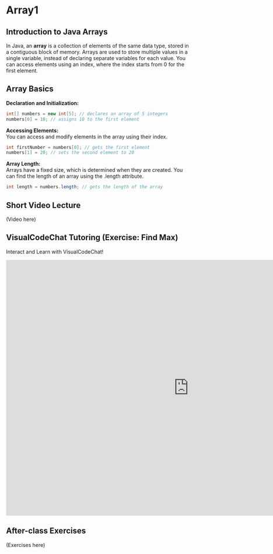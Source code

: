 # Array1

## Introduction to Java Arrays

In Java, an **array** is a collection of elements of the same data type, stored in a contiguous block of memory. Arrays are used to store multiple values in a single variable, instead of declaring separate variables for each value. You can access elements using an index, where the index starts from 0 for the first element.

## Array Basics
**Declaration and Initialization:**   
```java
int[] numbers = new int[5]; // declares an array of 5 integers
numbers[0] = 10; // assigns 10 to the first element
```

**Accessing Elements:**   
You can access and modify elements in the array using their index.
```java
int firstNumber = numbers[0]; // gets the first element
numbers[1] = 20; // sets the second element to 20
```

**Array Length:**  
Arrays have a fixed size, which is determined when they are created. You can find the length of an array using the .length attribute.
```java
int length = numbers.length; // gets the length of the array
```

## Short Video Lecture
(Video here)

## VisualCodeChat Tutoring  (Exercise: Find Max)
Interact and Learn with VisualCodeChat!

<iframe src="https://www.vizai.site/#/new-chat?mask=100008" width="1000" height="700" frameborder="0"></iframe>

## After-class Exercises
(Exercises here)

